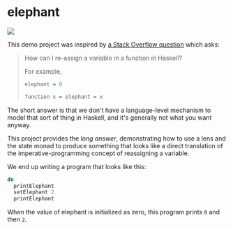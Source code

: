 # elephant

![](https://travis-ci.org/chris-martin/elephant.svg)

This demo project was inspired by [a Stack Overflow question][1] which asks:

> How can I re-assign a variable in a function in Haskell?
>
> For example,
>
> ```haskell
> elephant = 0
>
> function x = elephant = x
> ```

The short answer is that we don't have a language-level mechanism to model that
sort of thing in Haskell, and it's generally not what you want anyway.

This project provides the *long answer*, demonstrating how to use a lens and the
state monad to produce something that looks like a direct translation of the
imperative-programming concept of reassigning a variable.

We end up writing a program that looks like this:

```haskell
do
  printElephant
  setElephant 2
  printElephant
```

When the value of elephant is initialized as zero, this program prints `0` and
then `2`.

  [1]: https://stackoverflow.com/questions/43525193
